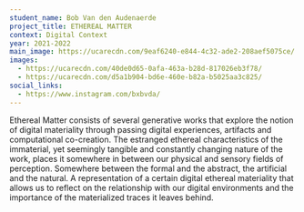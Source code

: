 ```yaml
---
student_name: Bob Van den Audenaerde
project_title: ETHEREAL MATTER
context: Digital Context
year: 2021-2022
main_image: https://ucarecdn.com/9eaf6240-e844-4c32-ade2-208aef5075ce/
images:
  - https://ucarecdn.com/40de0d65-0afa-463a-b28d-817026eb3f78/
  - https://ucarecdn.com/d5a1b904-bd6e-460e-b82a-b5025aa3c825/
social_links:
  - https://www.instagram.com/bxbvda/
---
```

Ethereal Matter consists of several generative works that explore the notion of digital materiality through passing digital experiences, artifacts and computational co-creation. The estranged ethereal characteristics of the immaterial, yet seemingly tangible and constantly changing nature of the work, places it somewhere in between our physical and sensory fields of perception. Somewhere between the formal and the abstract, the artificial and the natural. A representation of a certain digital ethereal materiality that allows us to reflect on the relationship with our digital environments and the importance of the materialized traces it leaves behind.